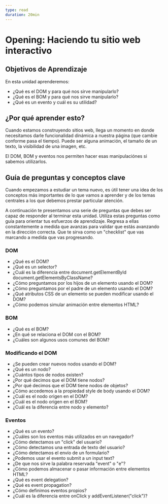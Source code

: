 ```yaml
---
type: read
duration: 20min
---
```


# Opening: Haciendo tu sitio web interactivo

## Objetivos de Aprendizaje

En esta unidad aprenderemos:

- ¿Qué es el DOM y para qué nos sirve manipularlo?
- ¿Qué es el BOM y para qué nos sirve manipularlo?
- ¿Qué es un evento y cuál es su utilidad?

## ¿Por qué aprender esto?

Cuando estamos construyendo sitios web, llega un momento en donde necesitamos
darle funcionalidad dinámica a nuestra página (que cambie conforme pasa el
tiempo). Puede ser alguna animación, el tamaño de un texto, la visibilidad de
una imagen, etc.

El DOM, BOM y eventos nos permiten hacer esas manipulaciónes si sabemos
utilizarlos.

## Guía de preguntas y conceptos clave

Cuando empezamos a estudiar un tema nuevo, es útil tener una idea de los
conceptos más importantes de lo que vamos a aprender y de los temas centrales
a los que debemos prestar particular atención.

A continuación te presentamos una serie de preguntas que debes ser capaz de
responder al terminar esta unidad. Utiliza estas preguntas como guía para
orientar tus esfuerzos de aprendizaje. Regresa a ellas constantemente a medida
que avanzas para validar que estás avanzando en la dirección correcta. Que te
sirva como un "checklist" que vas marcando a medida que vas progresando.

### DOM

- ¿Qué es el DOM?
- ¿Qué es un selector?
- ¿Cuál es la diferencia entre document.getElementById
  document.getElementsByClassName?
- ¿Cómo preguntamos por los hijos de un elemento usando el DOM?
- ¿Cómo preguntamos por el padre de un elemento usando el DOM?
- ¿Qué atributos CSS de un elemento se pueden modificar usando el DOM?
- ¿Cómo podemos simular animación entre elementos HTML?

### BOM

- ¿Qué es el BOM?
- ¿En qué se relaciona el DOM con el BOM?
- ¿Cuáles son algunos usos comunes del BOM?

### Modificando el DOM

- ¿Se pueden crear nuevos nodos usando el DOM?
- ¿Qué es un nodo?
- ¿Cuántos tipos de nodos existen?
- ¿Por qué decimos que el DOM tiene nodos?
- ¿Por qué decimos que el DOM tiene nodos de objetos?
- ¿Cómo accedemos a la propiedad style de body usando el DOM?
- ¿Cuál es el nodo origen en el DOM?
- ¿Cuál es el nodo origen en el BOM?
- ¿Cuál es la diferencia entre nodo y elemento?

### Eventos

- ¿Qué es un evento?
- ¿Cuáles son los eventos más utilizados en un navegador?
- ¿Cómo detectamos un "click" del usuario?
- ¿Cómo detectamos una entrada de texto del usuario?
- ¿Cómo detectamos el envío de un formulario?
- ¿Podemos usar el evento submit a un input text?
- ¿De que nos sirve la palabra reservada "event" o "e"?
- ¿Cómo podemos almacenar o pasar información entre elementos HTML?
- ¿Qué es event delegation?
- ¿Qué es event propagation?
- ¿Cómo definimos eventos propios?
- ¿Cuál es la diferencia entre onClick y addEventListener("click")?
